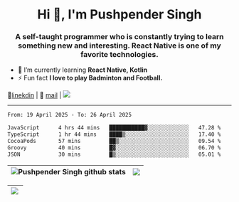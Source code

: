 <h1 align="center">Hi 👋, I'm Pushpender Singh</h1>
<h3 align="center">A self-taught programmer who is constantly trying to learn something new and interesting. React Native is one of my favorite technologies.</h3>

- 🌱 I’m currently learning **React Native, Kotlin**
- ⚡ Fun fact **I love to play Badminton and Football.**

👔[linekdin](https://www.linkedin.com/in/pushpender-singh-240061202/) | 📧 [mail](mailto:pushpendersingh694@gmail.com) | 
<a href="https://github.com/pushpender-singh-ap/pushpender-singh-ap">
    <img src="https://komarev.com/ghpvc/?username=pushpender-singh-ap&style=for-the-badge">
</a>


---

<!--START_SECTION:waka-->

```txt
From: 19 April 2025 - To: 26 April 2025

JavaScript      4 hrs 44 mins   ███████████▓░░░░░░░░░░░░░   47.28 %
TypeScript      1 hr 44 mins    ████▒░░░░░░░░░░░░░░░░░░░░   17.40 %
CocoaPods       57 mins         ██▒░░░░░░░░░░░░░░░░░░░░░░   09.54 %
Groovy          40 mins         █▓░░░░░░░░░░░░░░░░░░░░░░░   06.70 %
JSON            30 mins         █▒░░░░░░░░░░░░░░░░░░░░░░░   05.01 %
```

<!--END_SECTION:waka-->


| <a><img align="center" src="https://github-readme-stats-iota-ecru-15.vercel.app/api?username=pushpender-singh-ap&show_icons=true&include_all_commits=true&theme=buefy&hide_border=true" alt="Pushpender Singh github stats" /></a> | <a><img align="center" src="https://github-readme-stats-iota-ecru-15.vercel.app/api/top-langs/?username=pushpender-singh-ap&layout=compact&theme=buefy&hide_border=true" /></a> |
| ------------- | ------------- |

| <a> <img align="left" src="https://github-readme-streak-stats.herokuapp.com/?user=pushpender-singh-ap" /></br> </a> |
| ------------- |

